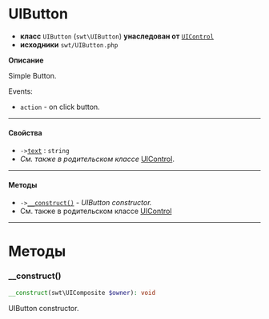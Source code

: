 # UIButton

- **класс** `UIButton` (`swt\UIButton`) **унаследован от** [`UIControl`](https://github.com/jphp-compiler/jphp-swt-ext/blob/master/api-docs/classes/swt/UIControl.ru.md)
- **исходники** `swt/UIButton.php`

**Описание**

Simple Button.

Events:
- `action` - on click button.

---

#### Свойства

- `->`[`text`](#prop-text) : `string`
- *См. также в родительском классе* [UIControl](https://github.com/jphp-compiler/jphp-swt-ext/blob/master/api-docs/classes/swt/UIControl.ru.md).

---

#### Методы

- `->`[`__construct()`](#method-__construct) - _UIButton constructor._
- См. также в родительском классе [UIControl](https://github.com/jphp-compiler/jphp-swt-ext/blob/master/api-docs/classes/swt/UIControl.ru.md)

---
# Методы

<a name="method-__construct"></a>

### __construct()
```php
__construct(swt\UIComposite $owner): void
```
UIButton constructor.